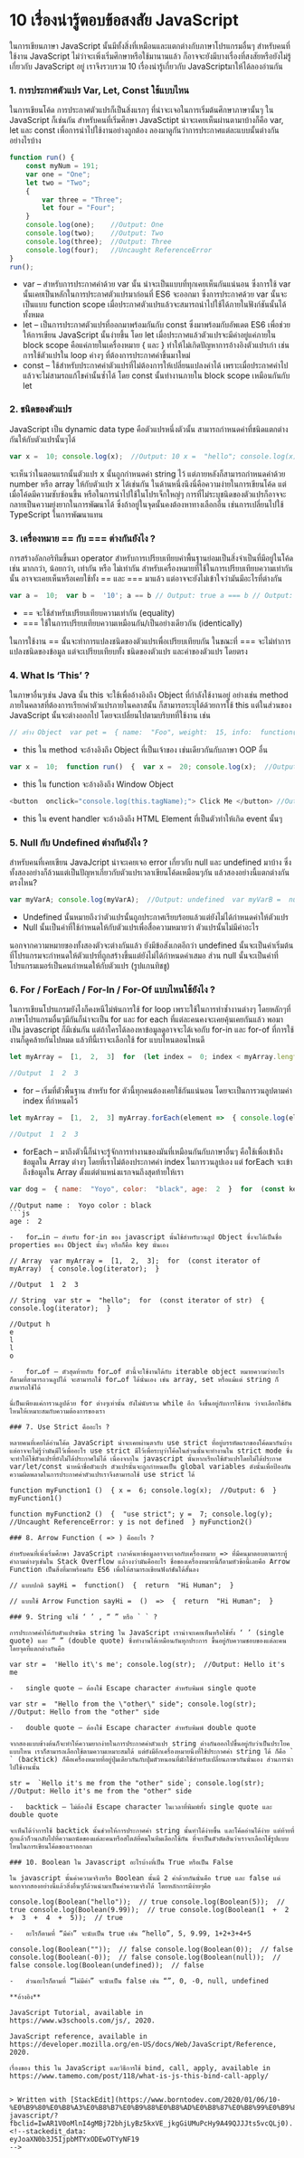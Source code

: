
# 10 เรื่องน่ารู้ตอบข้อสงสัย JavaScript

ในการเขียนภาษา JavaScript นั้นมีทั้งสิ่งที่เหมือนและแตกต่างกับภาษาโปรแกรมอื่นๆ สำหรับคนที่ใช้งาน JavaScript ไม่ว่าจะเพิ่งเริ่มศึกษาหรือใช้มานานแล้ว ก็อาจจะยังมีบางเรื่องที่สงสัยหรือยังไม่รู้เกี่ยวกับ JavaScript อยู่ เราจึงรวบรวม 10 เรื่องน่ารู้เกี่ยวกับ JavaScriptมาให้ได้ลองอ่านกัน

### 1.  **การประกาศตัวแปร Var, Let, Const ใช้แบบไหน**

ในการเขียนโค้ด การประกาศตัวแปรก็เป็นสิ่งแรกๆ ที่น่าจะเจอในการเริ่มต้นศึกษาภาษานั้นๆ ใน JavaScript ก็เช่นกัน สำหรับคนที่เริ่มศึกษา JavaSctipt น่าจะเคยเห็นผ่านตามาบ้างก็คือ var, let และ const เพื่อการนำไปใช้งานอย่างถูกต้อง ลองมาดูกันว่าการประกาศแต่ละแบบนั้นต่างกันอย่างไรบ้าง
```js
function run() {
    const myNum = 191;
    var one = "One";
    let two = "Two";
    {
        var three = "Three";
        let four = "Four";
    }
    console.log(one);    //Output: One
    console.log(two);    //Output: Two
    console.log(three);  //Output: Three
    console.log(four);   //Uncaught ReferenceError
}
run();
```
-   var – สำหรับการประกาศค่าด้วย var นั้น น่าจะเป็นแบบที่ทุกเคยเห็นกันแน่นอน ซึ่งการใช้ var นั้นเคยเป็นหลักในการประกาศตัวแปรมาก่อนที่ ES6 จะออกมา ซึ่งการประกาศด้วย var นั้นจะเป็นแบบ function scope เมื่อประกาศตัวแปรแล้วจะสมารถนำไปใช้ได้ภายในฟังก์ชันนั้นได้ทั้งหมด
-   let – เป็นการประกาศตัวแปรที่ออกมาพร้อมกันกับ const ซึ่งมาพร้อมกับอัพเดต ES6 เพื่อช่วยให้การเขียน JavaScript นั้นง่ายขึ้น โดย let เมื่อประกาศแล้วตัวแปรจะมีค่าอยู่แค่ภายใน block scope คือแค่ภายในเครื่องหมาย { และ } ทำให้ไม่เกิดปัญหาการอ้างอิงตัวแปรเก่า เช่น การใช้ตัวแปรใน loop ค่างๆ ที่ต้องการประกาศค่าขึ้นมาใหม่
-   const – ใช้สำหรับประกาศค่าตัวแปรที่ไม่ต้องการให้เปลี่ยนแปลงค่าได้ เพราะเมื่อประกาศค่าไปแล้วจะไม่สามรถแก้ไขค่านั้นซ้ำได้ โดย const นั้นทำงานภายใน block scope เหมือนกันกับ let

### 2. ชนิดของตัวแปร

JavaScript เป็น dynamic data type คือตัวแปรหนึ่งตัวนั้น สามารถกำหนดค่าที่ชนิดแตกต่างกันให้กับตัวแปรนั้นๆได้
```js
var x =  10; console.log(x);  //Output: 10 x =  "hello"; console.log(x);  //Output: hello x =  [1,  2,  3]; console.log(x);  //Output: [1,2,3]
```
จะเห็นว่าในตอนแรกนั้นตัวแปร x นั้นถูกกำหนดค่า string ไว้ แต่ภายหลังก็สามารถกำหนดค่าด้วย number หรือ array ให้กับตัวแปร x ได้เช่นกัน ในด้านหนึ่งนึงนี่คือความง่ายในการเขียนโค้ด แต่เมื่อโค้ดมีความซับซ้อนขึ้น หรือในการนำไปใช้ในโปรเจ็กใหญ่ๆ การที่ไม่ระบุชนิดของตัวแปรก็อาจจะกลายเป็นความยุ่งยากในการพัฒนาได้ ซึ่งถ้าอยู่ในจุดนั้นคงต้องหาทางเลือกอื่น เช่นการเปลี่ยนไปใช้ TypeScript ในการพัฒนาแทน

### 3. เครื่องหมาย == กับ === ต่างกันยังไง ?

การสร้างอัลกอริทึมขึ้นมา operator สำหรับการเปรียบเทียบค่าพื้นฐานย่อมเป็นสิ่งจำเป็นที่มีอยู่ในโค้ด เช่น มากกว่า, น้อยกว่า, เท่ากัน หรือ ไม่เท่ากัน สำหรับเครื่องหมายที่ใช้ในการเปรียบเทียบความเท่ากันนั้น อาจจะเคยเห็นหรือเคยใช้ทั้ง == และ === มาแล้ว แต่อาจจะยังไม่เข้าใจว่ามันมีอะไรที่ต่างกัน
```js
var a =  10;  var b =  '10'; a == b // Output: true a === b // Output: false
```
-   == จะใช้สำหรับเปรียบเทียบความเท่ากัน (equality)
-   === ใช้ในการเปรียบเทียบความเหมือนกัน/เป็นอย่างเดียวกัน (identically)

ในการใช้งาน == นั้นจะทำการแปลงชนิดของตัวแปรเพื่อเปรียบเทียบกัน ในขณะที่ === จะไม่ทำการแปลงชนิดของข้อมูล แต่จะเปรียบเทียบทั้ง ชนิดของตัวแปร และค่าของตัวแปร โดยตรง

### 4. What Is ‘This’ ?

ในภาษาอื่นๆเช่น Java นั้น this จะใช้เพื่ออ้างอิงถึง Object ที่กำลังใช้งานอยู่ อย่างเช่น method ภายในคลาสที่ต้องการเรียกค่าตัวแปรภายในคลาสนั้น ก็สามารถระบุได้ด้วยการใช้ this แต่ในส่วนของ JavaScript นั้นจะต่างออกไป โดยจะเปลี่ยนไปตามบริบทที่ใช้งาน เช่น
```js
// สร้าง Object  var pet =  { name:  "Foo", weight:  15, info:  function()  {  return  "Name: "  +  this.name+  ", Weight: "  +  this.weight;  }  };
```
-   this ใน method จะอ้างอิงถึง Object ที่เป็นเจ้าของ เช่นเดียวกันกับภาษา OOP อื่น
```js
var x =  10;  function run()  {  var x =  20; console.log(x);  //Output: 20 console.log(this.x);  //Output: 10  } run();
```
-   this ใน function จะอ้างอิงถึง Window Object
```js
<button  onclick="console.log(this.tagName);"> Click Me </button> //Output: BUTTON
```
-   this ใน event handler จะอ้างอิงถึง HTML Element ที่เป็นตัวทำให้เกิด event นั้นๆ

### 5. Null กับ Undefined ต่างกันยังไง ?

สำหรับคนที่เคยเขียน JavaJcript น่าจะเคยเจอ error เกี่ยวกับ null และ undefined มาบ้าง ซึ่งทั้งสองอย่างก็ล้วนแต่เป็นปัญหาเกี่ยวกับตัวแปรเวลาเขียนโค้ดเหมือนๆกัน แล้วสองอย่างนี้แตกต่างกันตรงไหน?
```js
var myVarA; console.log(myVarA);  //Output: undefined  var myVarB =  null; console.log(myVarB);  //Output: null
```
-   Undefined นั้นหมายถึงว่าตัวแปรนั้นถูกประกาศเรียบร้อยแล้วแต่ยังไม่ได้กำหนดค่าให้ตัวแปร
-   Null นั้นเป็นค่าที่ใช้กำหนดให้กับตัวแปรเพื่อสื่อความหมายว่า ตัวแปรนั้นไม่มีค่าอะไร

นอกจากความหมายของทั้งสองตัวจะต่างกันแล้ว ยังมีข้อสังเกตอีกว่า undefined นั้นจะเป็นค่าเริ่มต้นที่โปรแกรมจะกำหนดให้ตัวแปรที่ถูกสร้างขึ้นแต่ยังไม่ได้กำหนดค่าเสมอ ส่วน null นั้นจะเป็นค่าที่โปรแกรมเมอร์เป็นคนกำหนดให้กับตัวแปร (รูปแกนทิชชู)

### 6. For / ForEach / For-In / For-Of แบบไหนใช้ยังไง ?

ในการเขียนโปรแกรมยังไงก็คงหนีไม่พ้นการใช้ for loop เพราะใช้ในการทำซ้ำงานต่างๆ โดยหลักๆที่ภาษาโปรแกรมอื่นๆมีกันก็น่าจะเป็น for และ for each ที่แต่ละคนคงจะเคยคุ้นเคยกันแล้ว พอมาเป็น javascript ก็มีเช่นกัน แต่ถ้าใครได้ลองหาข้อมูลดูอาจจะได้เจอกับ for-in และ for-of ที่การใช้งานก็ดูคล้ายกันไปหมด แล้วทีนี้เราจะเลือกใช้ for แบบไหนตอนไหนดี
```js
let myArray =  [1,  2,  3]  for  (let index =  0; index < myArray.length; index++)  {  const element = myArray[index]; console.log(element);  }
```
```js
//Output  1  2  3
```
-   for – เริ่มที่ตัวพื้นฐาน สำหรับ for ตัวนี้ทุกคนต้องเคยใช้กันแน่นอน โดยจะเป็นการวนลูปตามค่า index ที่กำหนดไว้
```js
let myArray =  [1,  2,  3] myArray.forEach(element =>  { console.log(element);  });
```
```js
//Output  1  2  3
```
-   forEach – มาถึงตัวนี้ก็น่าจะรู้จักการทำงานของมันที่เหมือนกันกับภาษาอื่นๆ คือใช้เพื่อเข้าถึงข้อมูลใน Array ต่างๆ โดยที่เราไม่ต้องประกาศค่า index ในการวนลูปเอง แต่ forEach จะเข้าถึงข้อมูลใน Array ตั้งแต่ตำแหน่งแรกจนถึงสุดท้ายให้เรา
```js
var dog =  { name:  "Yoyo", color:  "black", age:  2  }  for  (const key in dog)  {  if  (dog.hasOwnProperty(key))  {  const element = dog[key]; console.log(key +  " : "  + element);  }  }
```
```
//Output name :  Yoyo color : black
```js
age :  2

-   for…in – สำหรับ for-in ของ javascript นั้นใช้สำหรับวนลูป Object ซึ่งจะได้เป็นชื่อ properties ของ Object นั้นๆ หรือก็คือ key นั่นเอง

// Array  var myArray =  [1,  2,  3];  for  (const iterator of myArray)  { console.log(iterator);  }

//Output  1  2  3

// String  var str =  "hello";  for  (const iterator of str)  { console.log(iterator);  }

//Output h
e
l
l
o

-   for…of – ตัวสุดท้ายกับ for…of ตัวนี้จะใช้งานได้กับ iterable object หมายความว่าอะไรก็ตามที่สามารถวนลูปได้ จะสามารถใช้ for…of ได้นั่นเอง เช่น array, set หรือแม้แต่ string ก็สามารถใช้ได้

นี่เป็นเพียงแค่การวนลูปด้วย for ต่างๆเท่านั้น ยังไม่นับรวม while อีก จึงขึ้นอยู่กับการใช้งาน ว่าจะเลือกใช้อันไหนให้เหมาะสมกับความต้องการของเรา

### 7. Use Strict คืออะไร ?

หลายคนที่เคยได้อ่านโค้ด JavaScript น่าจะเคยผ่านตากับ use strict ที่อยู่บรรทัดแรกของโค้ดมากันบ้าง แต่อาจจะไม่รู้ว่ามันมีไว้เพื่ออะไร use strict มีไว้เพื่อระบุว่าโค้ดในส่วนนั้นจะทำงานใน strict mode ซึ่งจะทำให้ใช้ตัวแปรที่ยังไม่ได้ประกาศไม่ได้ เนื่องจากใน javascript นั้นหากเรียกใช้ตัวแปรโดยไม่ได้ประกาศ var/let/const นำหน้าชื่อตัวแปร ตัวแปรนั้นจะถูกกำหนดเป็น global variables ดังนั้นเพื่อป้องกันความผิดพลาดในการประกาศค่าตัวแปรเราจึงสามารถใช้ use strict ได้

function myFunction1 ()  { x =  6; console.log(x);  //Output: 6  } myFunction1()

function myFunction2 ()  {  "use strict"; y =  7; console.log(y);  //Uncaught ReferenceError: y is not defined  } myFunction2()

### 8. Arrow Function ( => ) คืออะไร ?

สำหรับคนที่เพิ่งเริ่มศึกษา JavaScript เวลาค้นหาข้อมูลอาจจะเจอกับเครื่องหมาย => ที่มีคนมาตอบตามกระทู้คำถามต่างๆเช่นใน Stack Overflow แล้วงงว่ามันคืออะไร ชื่อของเครื่องหมายนี้ก็ตามหัวข้อนี้เลยคือ Arrow Function เป็นสิ่งที่มาพร้อมกับ ES6 เพื่อให้สามารถเขียนฟังก์ชันได้สั้นลง

// แบบปกติ sayHi =  function()  {  return  "Hi Human";  }

// แบบใช้ Arrow Function sayHi =  ()  =>  {  return  "Hi Human";  }

### 9. String จะใช้ ‘ ’ , “ ” หรือ ` ` ?

การประกาศค่าให้กับตัวแปรชนิด string ใน JavaScript เราน่าจะเคยเห็นหรือใช้ทั้ง ‘ ’ (single quote) และ “ ” (double quote) ซึ่งทำงานได้เหมือนกันทุกประการ ขึ้นอยู่กับความชอบของแต่ละคน โดยจุดที่แตกต่างกันคือ

var str =  'Hello it\'s me'; console.log(str);  //Output: Hello it's me

-   single quote – ต้องใช้ Escape character สำหรับพิมพ์ single quote

var str =  "Hello from the \"other\" side"; console.log(str);  //Output: Hello from the "other" side

-   double quote – ต้องใช้ Escape character สำหรับพิมพ์ double quote

จากสองแบบข้างต้นก็จะทำให้ความยากง่ายในการประกาศค่าตัวแปร string ต่างกันออกไปขึ้นอยู่กับว่าเป็นประโยคแบบไหน เราก็สามารถเลือกใช้ตามความเหมาะสมได้ แต่ยังมีอีกเครื่องหมายนึงที่ใช้ประกาศค่า string ได้ ก็คือ ` ` (backtick) ก็คือเครื่องหมายที่อยู่ปุ่มเดียวกันกับปุ่มตัวหนอนที่มักใช้สำหรับเปลี่ยนภาษากันนั่นเอง ส่วนการนำไปใช้งานนั้น

str =  `Hello it's me from the "other" side`; console.log(str);  //Output: Hello it's me from the "other" side

-   backtick – ไม่ต้องใช้ Escape character ในเวลาที่พิมพ์ทั้ง single quote และ double quote

จะเห็นได้ว่าการใช้ backtick นั้นช่วยให้การประกาศค่า string นั้นทำได้ง่ายขึ้น และโค้ดอ่านได้ง่าย แต่ท้ายที่สุกแล้วก็วนกลับไปที่ความถนัดของแต่ละคนหรือสไตล์ที่คนในทีมเลือกใช้กัน ที่จะเป็นตัวตัดสินว่าเราจะเลือกใช้รูปแบบไหนในการเขียนโค้ดของเราออกมา

### 10. Boolean ใน Javascript อะไรบ้างที่เป็น True หรือเป็น False

ใน javascript นั้นค่าความจริงหรือ Boolean นั้นมี 2 ค่าด้วยกันนั่นคือ true และ false แต่นอกจากสองอย่างนี้แล้วสิ่งอื่นๆก็ล้วนนำมาเป็นค่าความจริงได้ โดยหลักการมีง่ายๆคือ

console.log(Boolean("hello"));  // true console.log(Boolean(5));  // true console.log(Boolean(9.99));  // true console.log(Boolean(1  +  2  +  3  +  4  +  5));  // true

-   อะไรก็ตามที่ “มีค่า” จะนับเป็น true เช่น “hello”, 5, 9.99, 1+2+3+4+5

console.log(Boolean(""));  // false console.log(Boolean(0));  // false console.log(Boolean(-0));  // false console.log(Boolean(null));  // false console.log(Boolean(undefined));  // false

-   ส่วนอะไรก็ตามที่ “ไม่มีค่า” จะนับเป็น false เช่น “”, 0, -0, null, undefined

**อ้างอิง**

JavaScript Tutorial, available in  
https://www.w3schools.com/js/, 2020.

JavaScript reference, available in  
https://developer.mozilla.org/en-US/docs/Web/JavaScript/Reference, 2020.

เรื่องของ this ใน JavaScript และวิธีการใช้ bind, call, apply, available in  
https://www.tamemo.com/post/118/what-is-js-this-bind-call-apply/


> Written with [StackEdit](https://www.borntodev.com/2020/01/06/10-%E0%B9%80%E0%B8%A3%E0%B8%B7%E0%B9%88%E0%B8%AD%E0%B8%87%E0%B8%99%E0%B9%88%E0%B8%B2%E0%B8%A3%E0%B8%B9%E0%B9%89-javascript/?fbclid=IwAR1V0oMlnI4gMBj72bhjLyBz5kxVE_jkgGiUMuPcHy9A49QJJJts5vcQLj0).
<!--stackedit_data:
eyJoaXN0b3J5IjpbMTYxODEwOTYyNF19
-->